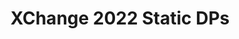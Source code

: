 ---
title: XChange 2022 Static DPs
redirect_to: https://drive.google.com/drive/folders/1scssKCpIPTEuOvDDvLL4koPeumyaZhX0?usp=sharing
redirect_from: 
  - /XCStaticDPs
  - /xcstaticdps
---